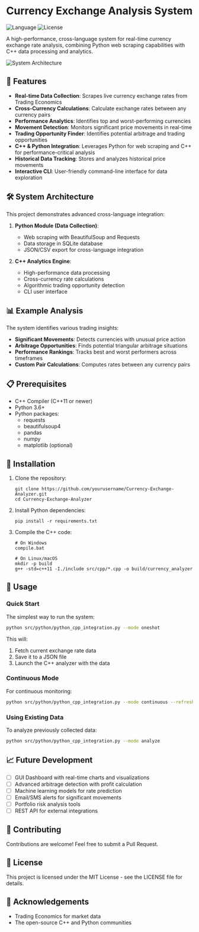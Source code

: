 # Currency Exchange Analysis System

![Language](https://img.shields.io/badge/Languages-C++%20%7C%20Python-blue)
![License](https://img.shields.io/badge/License-MIT-green)

A high-performance, cross-language system for real-time currency exchange rate analysis, combining Python web scraping capabilities with C++ data processing and analytics.

![System Architecture](docs/screenshots/architecture.png)

## 🚀 Features

- **Real-time Data Collection**: Scrapes live currency exchange rates from Trading Economics
- **Cross-Currency Calculations**: Calculate exchange rates between any currency pairs
- **Performance Analytics**: Identifies top and worst-performing currencies
- **Movement Detection**: Monitors significant price movements in real-time
- **Trading Opportunity Finder**: Identifies potential arbitrage and trading opportunities
- **C++ & Python Integration**: Leverages Python for web scraping and C++ for performance-critical analysis
- **Historical Data Tracking**: Stores and analyzes historical price movements
- **Interactive CLI**: User-friendly command-line interface for data exploration

## 🛠️ System Architecture

This project demonstrates advanced cross-language integration:

1. **Python Module (Data Collection)**:
   - Web scraping with BeautifulSoup and Requests
   - Data storage in SQLite database
   - JSON/CSV export for cross-language integration

2. **C++ Analytics Engine**:
   - High-performance data processing
   - Cross-currency rate calculations
   - Algorithmic trading opportunity detection
   - CLI user interface

## 📊 Example Analysis

The system identifies various trading insights:

- **Significant Movements**: Detects currencies with unusual price action
- **Arbitrage Opportunities**: Finds potential triangular arbitrage situations
- **Performance Rankings**: Tracks best and worst performers across timeframes
- **Custom Pair Calculations**: Computes rates between any currency pairs

## 📋 Prerequisites

- C++ Compiler (C++11 or newer)
- Python 3.6+
- Python packages:
  - requests
  - beautifulsoup4
  - pandas
  - numpy
  - matplotlib (optional)

## 🔧 Installation

1. Clone the repository:
   ```
   git clone https://github.com/yourusername/Currency-Exchange-Analyzer.git
   cd Currency-Exchange-Analyzer
   ```

2. Install Python dependencies:
   ```
   pip install -r requirements.txt
   ```

3. Compile the C++ code:
   ```
   # On Windows
   compile.bat
   
   # On Linux/macOS
   mkdir -p build
   g++ -std=c++11 -I./include src/cpp/*.cpp -o build/currency_analyzer
   ```

## 🚀 Usage

### Quick Start

The simplest way to run the system:

```bash
python src/python/python_cpp_integration.py --mode oneshot
```

This will:
1. Fetch current exchange rate data
2. Save it to a JSON file
3. Launch the C++ analyzer with the data

### Continuous Mode

For continuous monitoring:

```bash
python src/python/python_cpp_integration.py --mode continuous --refresh 60
```

### Using Existing Data

To analyze previously collected data:

```bash
python src/python/python_cpp_integration.py --mode analyze
```

## 📈 Future Development

- [ ] GUI Dashboard with real-time charts and visualizations
- [ ] Advanced arbitrage detection with profit calculation
- [ ] Machine learning models for rate prediction
- [ ] Email/SMS alerts for significant movements
- [ ] Portfolio risk analysis tools
- [ ] REST API for external integrations

## 🤝 Contributing

Contributions are welcome! Feel free to submit a Pull Request.

## 📄 License

This project is licensed under the MIT License - see the LICENSE file for details.

## 🙏 Acknowledgements

- Trading Economics for market data
- The open-source C++ and Python communities

